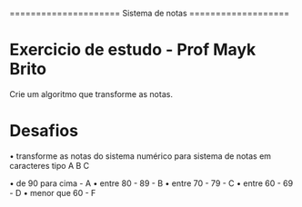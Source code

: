 ===================== Sistema de notas ===================

# Exercicio de estudo - Prof Mayk Brito

Crie um algoritmo que transforme as notas.

# Desafios

• transforme as notas do sistema
numérico para sistema de notas em caracteres tipo A B C

• de 90 para cima - A
• entre 80 - 89 - B
• entre 70 - 79 - C
• entre 60 - 69 - D
• menor que 60 - F
